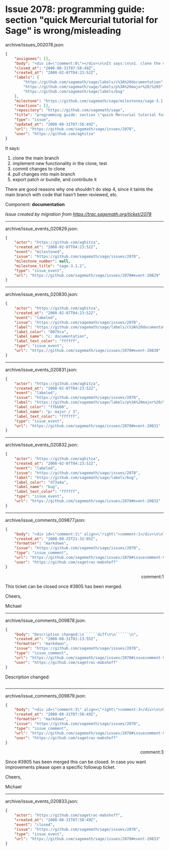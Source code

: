 # Issue 2078: programming guide: section "quick Mercurial tutorial for Sage" is wrong/misleading

archive/issues_002078.json:
```json
{
    "assignees": [],
    "body": "<div id=\"comment:0\"></div>\n\nIt says:\n\n1. clone the main branch\n2. implement new functionality in the clone, test\n3. commit changes to clone\n4. pull changes into main branch\n5. export patch or bundle, and contribute it\n\nThere are good reasons why one shouldn't do step 4, since it taints the main branch with code that hasn't been reviewed, etc.\n\nComponent: **documentation**\n\n_Issue created by migration from https://trac.sagemath.org/ticket/2078_\n\n",
    "closed_at": "2008-08-31T07:58:49Z",
    "created_at": "2008-02-07T04:23:52Z",
    "labels": [
        "https://github.com/sagemath/sage/labels/c%3A%20documentation",
        "https://github.com/sagemath/sage/labels/p%3A%20major%20/%203",
        "https://github.com/sagemath/sage/labels/bug"
    ],
    "milestone": "https://github.com/sagemath/sage/milestones/sage-3.1.2",
    "reactions": [],
    "repository": "https://github.com/sagemath/sage",
    "title": "programming guide: section \"quick Mercurial tutorial for Sage\" is wrong/misleading",
    "type": "issue",
    "updated_at": "2008-08-31T07:58:49Z",
    "url": "https://github.com/sagemath/sage/issues/2078",
    "user": "https://github.com/aghitza"
}
```
<div id="comment:0"></div>

It says:

1. clone the main branch
2. implement new functionality in the clone, test
3. commit changes to clone
4. pull changes into main branch
5. export patch or bundle, and contribute it

There are good reasons why one shouldn't do step 4, since it taints the main branch with code that hasn't been reviewed, etc.

Component: **documentation**

_Issue created by migration from https://trac.sagemath.org/ticket/2078_





---

archive/issue_events_020829.json:
```json
{
    "actor": "https://github.com/aghitza",
    "created_at": "2008-02-07T04:23:52Z",
    "event": "milestoned",
    "issue": "https://github.com/sagemath/sage/issues/2078",
    "milestone_number": null,
    "milestone_title": "sage-3.1.2",
    "type": "issue_event",
    "url": "https://github.com/sagemath/sage/issues/2078#event-20829"
}
```



---

archive/issue_events_020830.json:
```json
{
    "actor": "https://github.com/aghitza",
    "created_at": "2008-02-07T04:23:52Z",
    "event": "labeled",
    "issue": "https://github.com/sagemath/sage/issues/2078",
    "label": "https://github.com/sagemath/sage/labels/c%3A%20documentation",
    "label_color": "0075ca",
    "label_name": "c: documentation",
    "label_text_color": "ffffff",
    "type": "issue_event",
    "url": "https://github.com/sagemath/sage/issues/2078#event-20830"
}
```



---

archive/issue_events_020831.json:
```json
{
    "actor": "https://github.com/aghitza",
    "created_at": "2008-02-07T04:23:52Z",
    "event": "labeled",
    "issue": "https://github.com/sagemath/sage/issues/2078",
    "label": "https://github.com/sagemath/sage/labels/p%3A%20major%20/%203",
    "label_color": "ffbb00",
    "label_name": "p: major / 3",
    "label_text_color": "ffffff",
    "type": "issue_event",
    "url": "https://github.com/sagemath/sage/issues/2078#event-20831"
}
```



---

archive/issue_events_020832.json:
```json
{
    "actor": "https://github.com/aghitza",
    "created_at": "2008-02-07T04:23:52Z",
    "event": "labeled",
    "issue": "https://github.com/sagemath/sage/issues/2078",
    "label": "https://github.com/sagemath/sage/labels/bug",
    "label_color": "d73a4a",
    "label_name": "bug",
    "label_text_color": "ffffff",
    "type": "issue_event",
    "url": "https://github.com/sagemath/sage/issues/2078#event-20832"
}
```



---

archive/issue_comments_009877.json:
```json
{
    "body": "<div id=\"comment:1\" align=\"right\">comment:1</div>\n\nThis ticket can be closed once #3905 has been merged.\n\nCheers,\n\nMichael",
    "created_at": "2008-08-25T21:32:05Z",
    "formatter": "markdown",
    "issue": "https://github.com/sagemath/sage/issues/2078",
    "type": "issue_comment",
    "url": "https://github.com/sagemath/sage/issues/2078#issuecomment-9877",
    "user": "https://github.com/sagetrac-mabshoff"
}
```

<div id="comment:1" align="right">comment:1</div>

This ticket can be closed once #3905 has been merged.

Cheers,

Michael



---

archive/issue_comments_009878.json:
```json
{
    "body": "Description changed:\n``````diff\n\n``````\n",
    "created_at": "2008-08-31T01:23:55Z",
    "formatter": "markdown",
    "issue": "https://github.com/sagemath/sage/issues/2078",
    "type": "issue_comment",
    "url": "https://github.com/sagemath/sage/issues/2078#issuecomment-9878",
    "user": "https://github.com/sagetrac-mabshoff"
}
```

Description changed:
``````diff

``````




---

archive/issue_comments_009879.json:
```json
{
    "body": "<div id=\"comment:3\" align=\"right\">comment:3</div>\n\nSince #3905 has been merged this can be closed. In case you want improvements please open a specific followup ticket.\n\nCheers,\n\nMichael",
    "created_at": "2008-08-31T07:58:49Z",
    "formatter": "markdown",
    "issue": "https://github.com/sagemath/sage/issues/2078",
    "type": "issue_comment",
    "url": "https://github.com/sagemath/sage/issues/2078#issuecomment-9879",
    "user": "https://github.com/sagetrac-mabshoff"
}
```

<div id="comment:3" align="right">comment:3</div>

Since #3905 has been merged this can be closed. In case you want improvements please open a specific followup ticket.

Cheers,

Michael



---

archive/issue_events_020833.json:
```json
{
    "actor": "https://github.com/sagetrac-mabshoff",
    "created_at": "2008-08-31T07:58:49Z",
    "event": "closed",
    "issue": "https://github.com/sagemath/sage/issues/2078",
    "type": "issue_event",
    "url": "https://github.com/sagemath/sage/issues/2078#event-20833"
}
```
